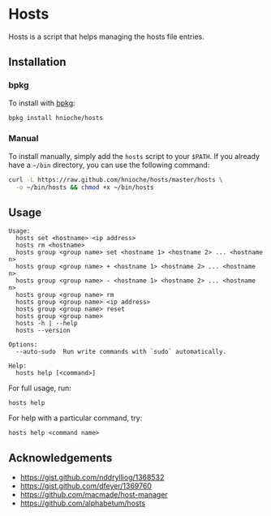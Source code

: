 # Hosts

Hosts is a script that helps managing the hosts file entries.

## Installation

### bpkg

To install with [bpkg](http://www.bpkg.sh/):

```bash
bpkg install hnioche/hosts
```

### Manual

To install manually, simply add the `hosts` script to your `$PATH`. If
you already have a `~/bin` directory, you can use the following command:

```bash
curl -L https://raw.github.com/hnioche/hosts/master/hosts \
  -o ~/bin/hosts && chmod +x ~/bin/hosts
```
## Usage

```text
Usage:
  hosts set <hostname> <ip address>
  hosts rm <hostname>
  hosts group <group name> set <hostname 1> <hostname 2> ... <hostname n>
  hosts group <group name> + <hostname 1> <hostname 2> ... <hostname n>
  hosts group <group name> - <hostname 1> <hostname 2> ... <hostname n>
  hosts group <group name> rm
  hosts group <group name> <ip address>
  hosts group <group name> reset
  hosts group <group name>
  hosts -h | --help
  hosts --version

Options:
  --auto-sudo  Run write commands with `sudo` automatically.

Help:
  hosts help [<command>]
```

For full usage, run:

```text
hosts help
```

For help with a particular command, try:

```text
hosts help <command name>
```

## Acknowledgements

- https://gist.github.com/nddrylliog/1368532
- https://gist.github.com/dfeyer/1369760
- https://github.com/macmade/host-manager
- https://github.com/alphabetum/hosts


